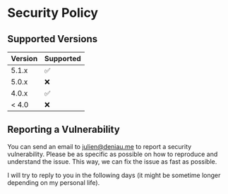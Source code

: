 # Security Policy

## Supported Versions

| Version | Supported          |
| ------- | ------------------ |
| 5.1.x   | :white_check_mark: |
| 5.0.x   | :x:                |
| 4.0.x   | :white_check_mark: |
| < 4.0   | :x:                |

## Reporting a Vulnerability

You can send an email to julien@deniau.me to report a security vulnerability. 
Please be as specific as possible on how to reproduce and understand the issue. This way, we can fix the issue as fast as possible. 

I will try to reply to you in the following days (it might be sometime longer depending on my personal life). 
